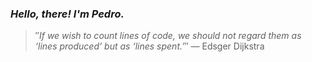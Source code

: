 ### *Hello, there! I'm Pedro.*
> ″*If we wish to count lines of code, we should not regard them as ‘lines produced’ but as ‘lines spent.’*″
 — Edsger Dijkstra
